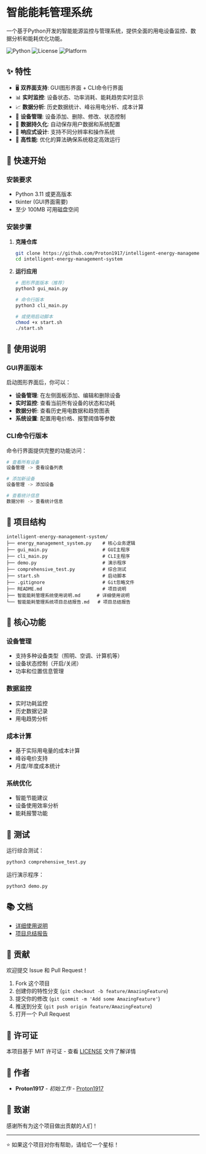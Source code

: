 # 智能能耗管理系统

一个基于Python开发的智能能源监控与管理系统，提供全面的用电设备监控、数据分析和能耗优化功能。

![Python](https://img.shields.io/badge/Python-3.11+-blue.svg)
![License](https://img.shields.io/badge/License-MIT-green.svg)
![Platform](https://img.shields.io/badge/Platform-Windows%20%7C%20macOS%20%7C%20Linux-lightgrey.svg)

## ✨ 特性

- 🖥️ **双界面支持**: GUI图形界面 + CLI命令行界面
- 📊 **实时监控**: 设备状态、功率消耗、能耗趋势实时显示
- 📈 **数据分析**: 历史数据统计、峰谷用电分析、成本计算
- 🔧 **设备管理**: 设备添加、删除、修改、状态控制
- 💾 **数据持久化**: 自动保存用户数据和系统配置
- 📱 **响应式设计**: 支持不同分辨率和操作系统
- 🚀 **高性能**: 优化的算法确保系统稳定高效运行

## 🚀 快速开始

### 安装要求

- Python 3.11 或更高版本
- tkinter (GUI界面需要)
- 至少 100MB 可用磁盘空间

### 安装步骤

1. **克隆仓库**
   ```bash
   git clone https://github.com/Proton1917/intelligent-energy-management-system.git
   cd intelligent-energy-management-system
   ```

2. **运行应用**
   ```bash
   # 图形界面版本（推荐）
   python3 gui_main.py
   
   # 命令行版本
   python3 cli_main.py
   
   # 或使用启动脚本
   chmod +x start.sh
   ./start.sh
   ```

## 📖 使用说明

### GUI界面版本

启动图形界面后，你可以：

- **设备管理**: 在左侧面板添加、编辑和删除设备
- **实时监控**: 查看当前所有设备的状态和功耗
- **数据分析**: 查看历史用电数据和趋势图表
- **系统设置**: 配置用电价格、报警阈值等参数

### CLI命令行版本

命令行界面提供完整的功能访问：

```bash
# 查看所有设备
设备管理 -> 查看设备列表

# 添加新设备
设备管理 -> 添加设备

# 查看统计信息
数据分析 -> 查看统计信息
```

## 📁 项目结构

```
intelligent-energy-management-system/
├── energy_management_system.py    # 核心业务逻辑
├── gui_main.py                    # GUI主程序
├── cli_main.py                    # CLI主程序
├── demo.py                        # 演示程序
├── comprehensive_test.py          # 综合测试
├── start.sh                       # 启动脚本
├── .gitignore                     # Git忽略文件
├── README.md                      # 项目说明
├── 智能能耗管理系统使用说明.md      # 详细使用说明
└── 智能能耗管理系统项目总结报告.md   # 项目总结报告
```

## 🔧 核心功能

### 设备管理
- 支持多种设备类型（照明、空调、计算机等）
- 设备状态控制（开启/关闭）
- 功率和位置信息管理

### 数据监控
- 实时功耗监控
- 历史数据记录
- 用电趋势分析

### 成本计算
- 基于实际用电量的成本计算
- 峰谷电价支持
- 月度/年度成本统计

### 系统优化
- 智能节能建议
- 设备使用效率分析
- 能耗报警功能

## 🧪 测试

运行综合测试：

```bash
python3 comprehensive_test.py
```

运行演示程序：

```bash
python3 demo.py
```

## 📚 文档

- [详细使用说明](智能能耗管理系统使用说明.md)
- [项目总结报告](智能能耗管理系统项目总结报告.md)

## 🤝 贡献

欢迎提交 Issue 和 Pull Request！

1. Fork 这个项目
2. 创建你的特性分支 (`git checkout -b feature/AmazingFeature`)
3. 提交你的修改 (`git commit -m 'Add some AmazingFeature'`)
4. 推送到分支 (`git push origin feature/AmazingFeature`)
5. 打开一个 Pull Request

## 📄 许可证

本项目基于 MIT 许可证 - 查看 [LICENSE](LICENSE) 文件了解详情

## 👥 作者

- **Proton1917** - *初始工作* - [Proton1917](https://github.com/Proton1917)

## 🙏 致谢

感谢所有为这个项目做出贡献的人们！

---

⭐ 如果这个项目对你有帮助，请给它一个星标！
